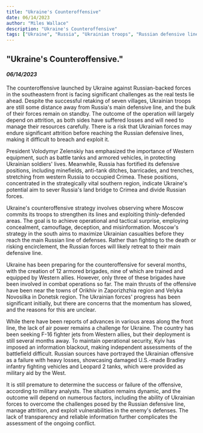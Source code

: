 ```yaml
---
title: "Ukraine's Counteroffensive"
date: 06/14/2023
author: "Miles Wallace"
description: "Ukraine's Counteroffensive"
tags: ["Ukraine", "Russia", "Ukrainian troops", "Russian defensive lines", "President Volodymyr Zelenskiy", "Western equipment", "minefields", "anti-tank ditches", "barricades", "trenches", "Moscow", "Crimea", "Orikhiv", "Velyka Novosilka", "Bradley vehicles", "Leopard 2 tanks", "Kyiv", "F-16 fighter jets", ]
---
```

## "Ukraine's Counteroffensive."
#### _06/14/2023_ 

The counteroffensive launched by Ukraine against Russian-backed forces in the southeastern front is facing significant challenges as the real tests lie ahead. Despite the successful retaking of seven villages, Ukrainian troops are still some distance away from Russia's main defensive line, and the bulk of their forces remain on standby. The outcome of the operation will largely depend on attrition, as both sides have suffered losses and will need to manage their resources carefully. There is a risk that Ukrainian forces may endure significant attrition before reaching the Russian defensive lines, making it difficult to breach and exploit it.

President Volodymyr Zelenskiy has emphasized the importance of Western equipment, such as battle tanks and armored vehicles, in protecting Ukrainian soldiers' lives. Meanwhile, Russia has fortified its defensive positions, including minefields, anti-tank ditches, barricades, and trenches, stretching from western Russia to occupied Crimea. These positions, concentrated in the strategically vital southern region, indicate Ukraine's potential aim to sever Russia's land bridge to Crimea and divide Russian forces.

Ukraine's counteroffensive strategy involves observing where Moscow commits its troops to strengthen its lines and exploiting thinly-defended areas. The goal is to achieve operational and tactical surprise, employing concealment, camouflage, deception, and misinformation. Moscow's strategy in the south aims to maximize Ukrainian casualties before they reach the main Russian line of defenses. Rather than fighting to the death or risking encirclement, the Russian forces will likely retreat to their main defensive line.

Ukraine has been preparing for the counteroffensive for several months, with the creation of 12 armored brigades, nine of which are trained and equipped by Western allies. However, only three of these brigades have been involved in combat operations so far. The main thrusts of the offensive have been near the towns of Orikhiv in Zaporizhzhia region and Velyka Novosilka in Donetsk region. The Ukrainian forces' progress has been significant initially, but there are concerns that the momentum has slowed, and the reasons for this are unclear.

While there have been reports of advances in various areas along the front line, the lack of air power remains a challenge for Ukraine. The country has been seeking F-16 fighter jets from Western allies, but their deployment is still several months away. To maintain operational security, Kyiv has imposed an information blackout, making independent assessments of the battlefield difficult. Russian sources have portrayed the Ukrainian offensive as a failure with heavy losses, showcasing damaged U.S.-made Bradley infantry fighting vehicles and Leopard 2 tanks, which were provided as military aid by the West.

It is still premature to determine the success or failure of the offensive, according to military analysts. The situation remains dynamic, and the outcome will depend on numerous factors, including the ability of Ukrainian forces to overcome the challenges posed by the Russian defensive line, manage attrition, and exploit vulnerabilities in the enemy's defenses. The lack of transparency and reliable information further complicates the assessment of the ongoing conflict.